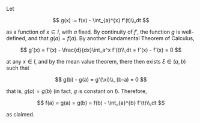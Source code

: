 Let 

$$
g(x) := f(x) - \int_{a}^{x} f'(t)\\,dt 
$$

as a function of $x\in I$, with $a$ fixed. By continuity of $f'$, the function
$g$ is well-defined, and that $g(a)=f(a)$. By another Fundamental Theorem of Calculus,

$$
g'(x) = f'(x) - \frac{d}{dx}\int_a^x f'(t)\\,dt = f'(x) - f'(x) = 0
$$

at any $x\in I$, and by the mean value theorem, there then exists
$\xi\in (a, b)$ such that

$$
g(b) - g(a) = g'(\xi)\\, (b-a) = 0
$$

that is, $g(a)=g(b)$ (in fact, $g$ is constant on $I$). Therefore,

$$
f(a) = g(a) = g(b) = f(b) - \int_{a}^{b} f'(t)\\,dt 
$$

as claimed.
